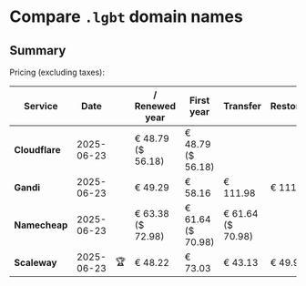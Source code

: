 # Compare `.lgbt` domain names

## Summary

Pricing (excluding taxes):

| Service | Date |  | / Renewed year | First year | Transfer | Restoration |
|--|--|--|--|--|--|--|
| **Cloudflare** | 2025-06-23 |  | € 48.79<br>($ 56.18) | € 48.79<br>($ 56.18) |  |  |
| **Gandi** | 2025-06-23 |  | € 49.29 | € 58.16 | € 111.98 | € 111.63 |
| **Namecheap** | 2025-06-23 |  | € 63.38<br>($ 72.98) | € 61.64<br>($ 70.98) | € 61.64<br>($ 70.98) |  |
| **Scaleway** | 2025-06-23 | 🏆 | € 48.22 | € 73.03 | € 43.13 | € 49.99 |
